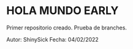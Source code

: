 # HOLA MUNDO EARLY

Primer repositorio creado.
Prueba de branches.

Autor: ShinySick
Fecha: 04/02/2022
